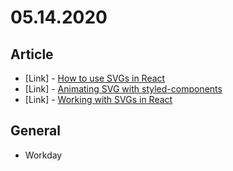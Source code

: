 # 05.14.2020

## Article

- \[Link\] - [How to use SVGs in React](https://blog.logrocket.com/how-to-use-svgs-in-react/)
- \[Link\] - [Animating SVG with styled-components](https://medium.com/eedi/animating-svg-with-styled-components-34284a7429a3)
- \[Link\] - [Working with SVGs in React](https://medium.com/@rossbulat/working-with-svgs-in-react-d09d1602a219)

## General

- Workday
